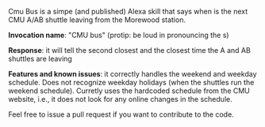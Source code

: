 Cmu Bus is a simpe (and published) Alexa skill that says when is the next CMU A/AB shuttle leaving from the Morewood station.

**Invocation name**: "CMU bus" (protip: be loud in pronouncing the s)

**Response**: it will tell the second closest and the closest time the A and AB shuttles are leaving

**Features and known issues**: it correctly handles the weekend and weekday schedule. Does not recognize weekday holidays (when the shuttles run the weekend schedule). Curretly uses the hardcoded schedule from the CMU website, i.e., it does not look for any online changes in the schedule.

Feel free to issue a pull request if you want to contribute to the code.
